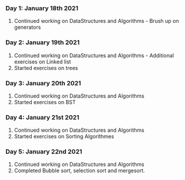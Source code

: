 ### Day 1: January 18th 2021

1. Continued working on DataStructures and Algorithms - Brush up on generators

### Day 2: January 19th 2021

1. Continued working on DataStructures and Algorithms - Additional exercises on Linked list
2. Started exercises on trees

### Day 3: January 20th 2021

1. Continued working on DataStructures and Algorithms
2. Started exercises on BST

### Day 4: January 21st 2021

1. Continued working on DataStructures and Algorithms
2. Started exercises on Sorting Algorithmes

### Day 5: January 22nd 2021

1. Continued working on DataStructures and Algorithms
2. Completed Bubble sort, selection sort and mergesort.
